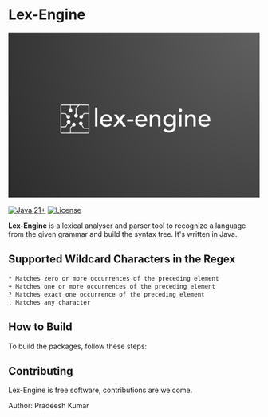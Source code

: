 # Lex-Engine

![lex-engine-logo](logo.png)

[![Java 21+](https://img.shields.io/badge/java-21+-4c7e9f.svg)](http://java.oracle.com)
[![License](https://img.shields.io/badge/license-MIT-blue.svg)](https://github.com/pradeesh-kumar/lex-engine/blob/main/LICENSE)

**Lex-Engine** is a lexical analyser and parser tool to recognize a language from the given grammar and build the syntax tree. It's written in Java.

## Supported Wildcard Characters in the Regex
```
* Matches zero or more occurrences of the preceding element
+ Matches one or more occurrences of the preceding element
? Matches exact one occurrence of the preceding element
. Matches any character
```

## How to Build
To build the packages, follow these steps:

## Contributing
Lex-Engine is free software, contributions are welcome.

Author: Pradeesh Kumar